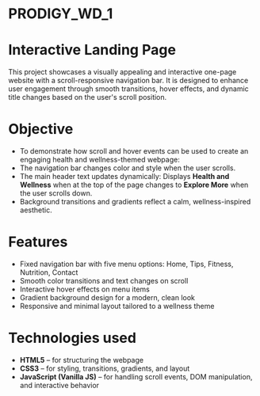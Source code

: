 # PRODIGY_WD_1

# Interactive Landing Page
This project showcases a visually appealing and interactive one-page website with a scroll-responsive navigation bar. It is designed to enhance user engagement through smooth transitions, hover effects, and dynamic title changes based on the user's scroll position.

# Objective

- To demonstrate how scroll and hover events can be used to create an engaging health and wellness-themed webpage:
- The navigation bar changes color and style when the user scrolls.
- The main header text updates dynamically:
  Displays **Health and Wellness** when at the top of the page changes to **Explore More** when the user scrolls down.
- Background transitions and gradients reflect a calm, wellness-inspired aesthetic.

# Features
- Fixed navigation bar with five menu options: Home, Tips, Fitness, Nutrition, Contact
- Smooth color transitions and text changes on scroll
- Interactive hover effects on menu items
- Gradient background design for a modern, clean look
- Responsive and minimal layout tailored to a wellness theme

# Technologies used
- **HTML5** – for structuring the webpage
- **CSS3** – for styling, transitions, gradients, and layout
- **JavaScript (Vanilla JS)** – for handling scroll events, DOM manipulation, and interactive behavior
